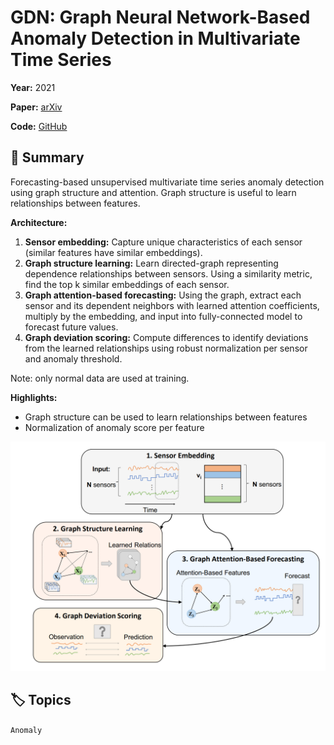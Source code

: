 # GDN: Graph Neural Network-Based Anomaly Detection in Multivariate Time Series

**Year:** 2021

**Paper:** [arXiv](https://arxiv.org/pdf/2106.06947)

**Code:** [GitHub](https://github.com/d-ailin/GDN)

## 🧠 Summary
Forecasting-based unsupervised multivariate time series anomaly detection using graph structure and attention. Graph structure is useful to learn relationships between features.

**Architecture:**

1. **Sensor embedding:** Capture unique characteristics of each sensor (similar features have similar embeddings).
2. **Graph structure learning:** Learn directed-graph representing dependence relationships between sensors. Using a similarity metric, find the top k similar embeddings of each sensor.
3. **Graph attention-based forecasting:** Using the graph, extract each sensor and its dependent neighbors with learned attention coefficients, multiply by the embedding, and input into fully-connected model to forecast future values.
4. **Graph deviation scoring:** Compute differences to identify deviations from the learned relationships using robust normalization per sensor and anomaly threshold.

Note: only normal data are used at training.

**Highlights:**

* Graph structure can be used to learn relationships between features
* Normalization of anomaly score per feature

![Figure](../assets/figures/gdn-graph-neural-network-based-anomaly-detection-in-multivariate-time-series.png)

## 🏷️ Topics
`Anomaly`
